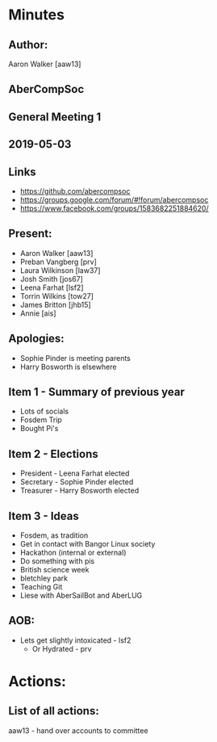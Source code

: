 # Minutes
## Author:

Aaron Walker [aaw13]

## AberCompSoc

## General Meeting 1

## 2019-05-03

## Links

- https://github.com/abercompsoc
- https://groups.google.com/forum/#!forum/abercompsoc
- https://www.facebook.com/groups/1583682251884620/

## Present:

- Aaron Walker [aaw13]
- Preban Vangberg [prv]
- Laura Wilkinson [law37]
- Josh Smith [jos67]
- Leena Farhat [lsf2]
- Torrin Wilkins [tow27]
- James Britton [jhb15]
- Annie [ais]

## Apologies:

- Sophie Pinder is meeting parents
- Harry Bosworth is elsewhere 

## Item 1 - Summary of previous year

- Lots of socials
- Fosdem Trip
- Bought Pi's 

## Item 2 - Elections

- President - Leena Farhat elected
- Secretary - Sophie Pinder elected
- Treasurer - Harry Bosworth elected

## Item 3 - Ideas 

- Fosdem, as tradition
- Get in contact with Bangor Linux society
- Hackathon (internal or external)
- Do something with pis
- British science week
- bletchley park
- Teaching Git
- Liese with AberSailBot and AberLUG

## AOB: 

- Lets get slightly intoxicated - lsf2
  - Or Hydrated - prv

# Actions:
## List of all actions:

aaw13 - hand over accounts to committee

